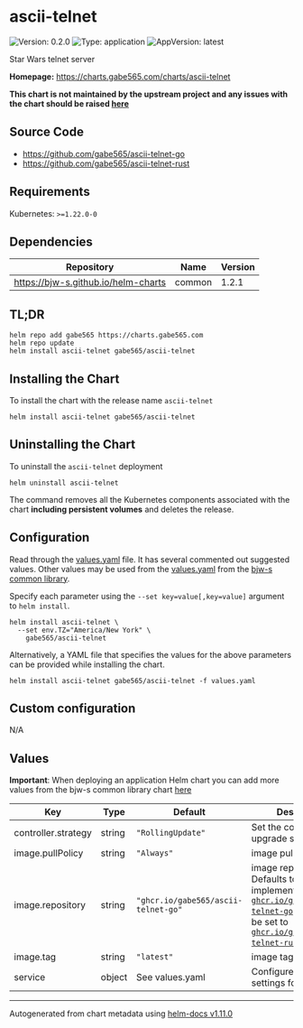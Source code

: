 # ascii-telnet

![Version: 0.2.0](https://img.shields.io/badge/Version-0.2.0-informational?style=flat-square)
![Type: application](https://img.shields.io/badge/Type-application-informational?style=flat-square)
![AppVersion: latest](https://img.shields.io/badge/AppVersion-latest-informational?style=flat-square)

Star Wars telnet server

**Homepage:** <https://charts.gabe565.com/charts/ascii-telnet>

**This chart is not maintained by the upstream project and any issues with the chart should be raised [here](https://github.com/gabe565/charts/issues/new)**

## Source Code

* <https://github.com/gabe565/ascii-telnet-go>
* <https://github.com/gabe565/ascii-telnet-rust>

## Requirements

Kubernetes: `>=1.22.0-0`

## Dependencies

| Repository | Name | Version |
|------------|------|---------|
| https://bjw-s.github.io/helm-charts | common | 1.2.1 |

## TL;DR

```console
helm repo add gabe565 https://charts.gabe565.com
helm repo update
helm install ascii-telnet gabe565/ascii-telnet
```

## Installing the Chart

To install the chart with the release name `ascii-telnet`

```console
helm install ascii-telnet gabe565/ascii-telnet
```

## Uninstalling the Chart

To uninstall the `ascii-telnet` deployment

```console
helm uninstall ascii-telnet
```

The command removes all the Kubernetes components associated with the chart **including persistent volumes** and deletes the release.

## Configuration

Read through the [values.yaml](./values.yaml) file. It has several commented out suggested values.
Other values may be used from the [values.yaml](https://github.com/bjw-s/helm-charts/tree/main/charts/library/common/values.yaml) from the [bjw-s common library](https://github.com/bjw-s/helm-charts/tree/main/charts/library/common).

Specify each parameter using the `--set key=value[,key=value]` argument to `helm install`.

```console
helm install ascii-telnet \
  --set env.TZ="America/New York" \
    gabe565/ascii-telnet
```

Alternatively, a YAML file that specifies the values for the above parameters can be provided while installing the chart.

```console
helm install ascii-telnet gabe565/ascii-telnet -f values.yaml
```

## Custom configuration

N/A

## Values

**Important**: When deploying an application Helm chart you can add more values from the bjw-s common library chart [here](https://github.com/bjw-s/helm-charts/tree/main/charts/library/common)

| Key | Type | Default | Description |
|-----|------|---------|-------------|
| controller.strategy | string | `"RollingUpdate"` | Set the controller upgrade strategy |
| image.pullPolicy | string | `"Always"` | image pull policy |
| image.repository | string | `"ghcr.io/gabe565/ascii-telnet-go"` | image repository.    Defaults to Go implementation at [`ghcr.io/gabe565/ascii-telnet-go`](https://ghcr.io/gabe565/ascii-telnet-go),    but can also be set to [`ghcr.io/gabe565/ascii-telnet-rust`](https://ghcr.io/gabe565/ascii-telnet-rust). |
| image.tag | string | `"latest"` | image tag |
| service | object | See values.yaml | Configures service settings for the chart. |

----------------------------------------------
Autogenerated from chart metadata using [helm-docs v1.11.0](https://github.com/norwoodj/helm-docs/releases/v1.11.0)
